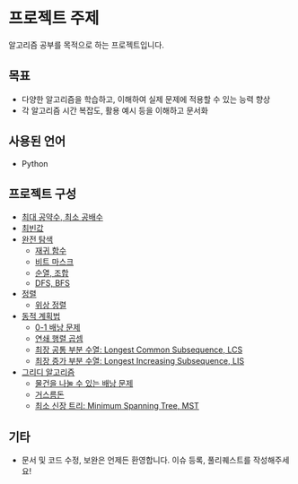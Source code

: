 # 프로젝트 주제

알고리즘 공부를 목적으로 하는 프로젝트입니다.

## 목표

- 다양한 알고리즘을 학습하고, 이해하여 실제 문제에 적용할 수 있는 능력 향상
- 각 알고리즘 시간 복잡도, 활용 예시 등을 이해하고 문서화

## 사용된 언어

- Python

## 프로젝트 구성

- [최대 공약수, 최소 공배수](https://github.com/haeseong123/algorithm/blob/main/gcd_lcm/gcd_lcm.md)
- [최빈값](https://github.com/haeseong123/algorithm/blob/main/mode/mode.md)
- [완전 탐색](https://github.com/haeseong123/algorithm/blob/main/brute_force/brute_force.md)
    - [재귀 함수](https://github.com/haeseong123/algorithm/blob/main/brute_force/recursive/recursive.md)
    - [비트 마스크](https://github.com/haeseong123/algorithm/blob/main/brute_force/bitmask/bitmask.md)
    - [순열, 조합](https://github.com/haeseong123/algorithm/blob/main/brute_force/perm_comb/perm_comb.md)
    - [DFS, BFS](https://github.com/haeseong123/algorithm/blob/main/brute_force/dfs_bfs/dfs_bfs.md)
- [정렬](https://github.com/haeseong123/algorithm/blob/main/sorting/sorting.md)
    - [위상 정렬](https://github.com/haeseong123/algorithm/blob/main/sorting/topological_sorting/topological_sorting.md)
- [동적 계획법](https://github.com/haeseong123/algorithm/blob/main/dp/dp.md)
    - [0-1 배낭 문제](https://github.com/haeseong123/algorithm/blob/main/dp/01_knapsack/01_knapsack.md)
    - [연쇄 행렬 곱셈](https://github.com/haeseong123/algorithm/blob/main/dp/chained_matrix_multiplication/chained_matrix_multiplication.md)
    - [최장 공통 부분 수열: Longest Common Subsequence, LCS](https://github.com/haeseong123/algorithm/blob/main/dp/lcs/lcs.md)
    - [최장 증가 부분 수열: Longest Increasing Subsequence, LIS](https://github.com/haeseong123/algorithm/blob/main/dp/lis/lis.md)
- [그리디 알고리즘](https://github.com/haeseong123/algorithm/blob/main/greedy/greedy.md)
    - [물건을 나눌 수 있는 배낭 문제](https://github.com/haeseong123/algorithm/blob/main/greedy/fractional_knapsack/fractional_knapsack.md)
    - [거스름돈](https://github.com/haeseong123/algorithm/blob/main/greedy/change_making/change_making.md)
    - [최소 신장 트리: Minimum Spanning Tree, MST](https://github.com/haeseong123/algorithm/blob/main/greedy/minimum_spanning_tree/minimum_spanning_tree.md)

## 기타

- 문서 및 코드 수정, 보완은 언제든 환영합니다. 이슈 등록, 풀리퀘스트를 작성해주세요!